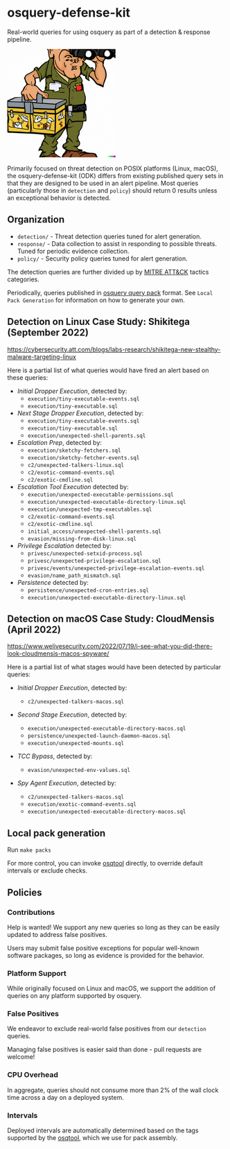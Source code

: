 # osquery-defense-kit

Real-world queries for using osquery as part of a detection & response pipeline.

![osquery-defense-kit](images/logo-small.png?raw=true "osquery-defense-kit logo")

Primarily focused on threat detection on POSIX platforms (Linux, macOS), the osquery-defense-kit (ODK) differs from
existing published query sets in that they are designed to be used in an alert pipeline. Most queries (particularly those in `detection` and `policy`) should return 0 results
unless an exceptional behavior is detected.

## Organization

* `detection/` - Threat detection queries tuned for alert generation.
* `response/` - Data collection to assist in responding to possible threats. Tuned for periodic evidence collection.
* `policy/` - Security policy queries tuned for alert generation.

The detection queries are further divided up by [MITRE ATT&CK](https://attack.mitre.org/) tactics categories.

Periodically, queries published in [osquery query pack](https://osquery.readthedocs.io/en/stable/deployment/configuration/#query-packs) format. See `Local Pack Generation` for information on how to generate your own.

## Detection on Linux Case Study: Shikitega (September 2022)

<https://cybersecurity.att.com/blogs/labs-research/shikitega-new-stealthy-malware-targeting-linux>

Here is a partial list of what queries would have fired an alert based on these queries:

* *Initial Dropper Execution*, detected by:
  * `execution/tiny-executable-events.sql`
  * `execution/tiny-executable.sql`
* *Next Stage Dropper Execution*, detected by:
  * `execution/tiny-executable-events.sql`
  * `execution/tiny-executable.sql`
  * `execution/unexpected-shell-parents.sql`
* *Escalation Prep*, detected by:
  * `execution/sketchy-fetchers.sql`
  * `execution/sketchy-fetcher-events.sql`
  * `c2/unexpected-talkers-linux.sql`
  * `c2/exotic-command-events.sql`
  * `c2/exotic-cmdline.sql`
* *Escalation Tool Execution* detected by:
  * `execution/unexpected-executable-permissions.sql`
  * `execution/unexpected-executable-directory-linux.sql`
  * `execution/unexpected-tmp-executables.sql`
  * `c2/exotic-command-events.sql`
  * `c2/exotic-cmdline.sql`
  * `initial_access/unexpected-shell-parents.sql`
  * `evasion/missing-from-disk-linux.sql`
* *Privilege Escalation* detected by:
  * `privesc/unexpected-setxid-process.sql`
  * `privesc/unexpected-privilege-escalation.sql`
  * `privesc/events/unexpected-privilege-escalation-events.sql`
  * `evasion/name_path_mismatch.sql`
* *Persistence* detected by:
  * `persistence/unexpected-cron-entries.sql`
  * `execution/unexpected-executable-directory-linux.sql`

## Detection on macOS Case Study: CloudMensis (April 2022)

<https://www.welivesecurity.com/2022/07/19/i-see-what-you-did-there-look-cloudmensis-macos-spyware/>

Here is a partial list of what stages would have been detected by particular queries:

* *Initial Dropper Execution*, detected by:
  * `c2/unexpected-talkers-macos.sql`

* *Second Stage Execution*, detected by:
  * `execution/unexpected-executable-directory-macos.sql`
  * `persistence/unexpected-launch-daemon-macos.sql`
  * `execution/unexpected-mounts.sql`

* *TCC Bypass*, detected by:
  * `evasion/unexpected-env-values.sql`

* *Spy Agent Execution*, detected by:
  * `c2/unexpected-talkers-macos.sql`
  * `execution/exotic-command-events.sql`
  * `execution/unexpected-executable-directory-macos.sql`

## Local pack generation

Run `make packs`

For more control, you can invoke [osqtool](https://github.com/chainguard-dev/osqtool) directly, to override default intervals or exclude checks.

## Policies

### Contributions

Help is wanted! We support any new queries so long as they can be easily updated to address false positives.

Users may submit false positive exceptions for popular well-known software packages, so long as evidence is provided for the behavior.

### Platform Support

While originally focused on Linux and macOS, we support the addition of queries on any platform supported by osquery.

### False Positives

We endeavor to exclude real-world false positives from our `detection` queries.

Managing false positives is easier said than done - pull requests are welcome!

### CPU Overhead

In aggregate, queries should not consume more than 2% of the wall clock time across a day on a deployed system.

### Intervals

Deployed intervals are automatically determined based on the tags supported by the [osqtool](https://github.com/chainguard-dev/osqtool), which we use for pack assembly.
